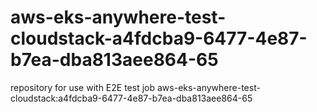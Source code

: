 # aws-eks-anywhere-test-cloudstack-a4fdcba9-6477-4e87-b7ea-dba813aee864-65
repository for use with E2E test job aws-eks-anywhere-test-cloudstack:a4fdcba9-6477-4e87-b7ea-dba813aee864-65
